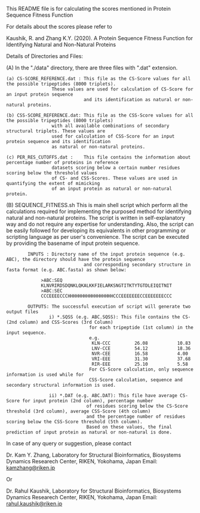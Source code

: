 This README file is for calculating the scores mentioned in Protein Sequence Fitness Function

For details about the scores please refer to

Kaushik, R. and Zhang K.Y. (2020). A Protein Sequence Fitness Function for Identifying Natural and Non-Natural Proteins

Details of Directories and Files:

(A) In the "./data" directory, there are three files with ".dat" extension.

	(a) CS-SCORE_REFERENCE.dat : This file as the CS-Score values for all the possible tripeptides (8000 triplets). 
				     These values are used for calculation of CS-Score for an input protein sequence
							 	 and its identification as natural or non-natural proteins.
								 
	(b) CSS-SCORE_REFERENCE.dat: This file as the CSS-Score values for all the possible tripeptides (8000 triplets) 
				     with all available combinations of secondary structural triplets. These values are 
				     used for calculation of CSS-Score for an input protein sequence and its identification
				     as natural or non-natural proteins.
				     
	(c) PER_RES_CUTOFFS.dat :    This file contains the information about percentage number of proteins in reference 
				     datasets scoring below a certain number residues scoring below the threshold values 
				     of CS- and CSS-Scores. These values are used in quantifying the extent of mimicking 
 				     of an input protein as natural or non-natural protein.
				     
				     
(B) SEQUENCE_FITNESS.sh
This is main shell script which perform all the calculations required for implementing the purposed method for identifying natural and non-natural proteins. The script is written in self-explanatory way and do not require any expertise for understanding. Also, the script can be easily followed for developing its equivalents in other programming or scripting language as per user's convenience. The script can be executed by providing the basename of input protein sequence.
		
			INPUTS : Directory name of the input protein sequence (e.g. ABC), the directory should have the protein sequence 
                                 and corresponding secondary structure in fasta format (e.g. ABC.fasta) as shown below:

				 >ABC:SEQ
				 KLNVRIRDSDQNKLQKALKKFIELARKSNGTITKTYTGTDLEIQITNIT
				 >ABC:SEC
				 CCCEEEECCCHHHHHHHHHHHHHHHHHCCCEEEEEEECCEEEEEEECCC

			OUTPUTS: The successful execution of script will generate two output files 
					i) *.SQSS (e.g. ABC.SQSS): This file contains the CS- (2nd column) and CSS-Scores (3rd Column)
								   for each tripeptide (1st column) in the input sequence.
								   e.g.
									KLN-CCC         26.08           10.83
									LNV-CCE         54.12           18.36
									NVR-CEE         16.58           4.00
									VRI-EEE         31.30           37.68
									RIR-EEE         25.10           5.58
                                   For CS-Score calculation, only sequence information is used while for 
								   CSS-Score calculation, sequence and secondary structural information is used.

					ii) *.DAT (e.g. ABC.DAT): This file have average CS-Score for input protein (2nd column), percentage number
								  of residues scoring below the CS-Score threshold (3rd column), average CSS-Score (4th column)
								  and the percentage number of residues scoring below the CSS-Score threshold (5th column).
								  Based on these values, the final prediction of input protein as natural or non-natural is done.  


In case of any query or suggestion, please contact

Dr. Kam Y. Zhang,
Laboratory for Structural Bioinformatics,
Biosystems Dynamics Researech Center,
RIKEN, Yokohama, Japan
Email: kamzhang@riken.jp

Or

Dr. Rahul Kaushik,
Laboratory for Structural Bioinformatics,
Biosystems Dynamics Researech Center,
RIKEN, Yokohama, Japan
Email: rahul.kaushik@riken.jp
